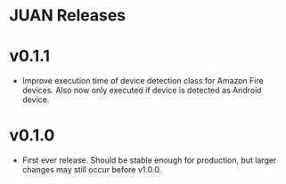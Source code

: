 # JUAN Releases

# v0.1.1
 - Improve execution time of device detection class for Amazon Fire devices.
   Also now only executed if device is detected as Android device.

# v0.1.0
 - First ever release. Should be stable enough for production, but larger changes
   may still occur before v1.0.0.